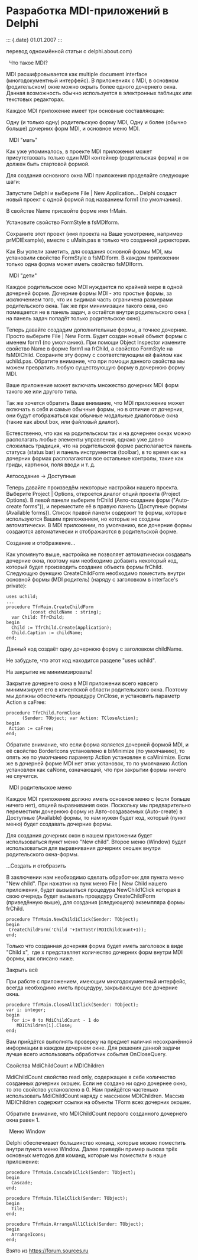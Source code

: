 Разработка MDI-приложений в Delphi
==================================

::: {.date}
01.01.2007
:::

перевод одноимённой статьи с delphi.about.com)

  Что такое MDI?

MDI расшифровывается как multiple document interface (многодокументный
интерфейс). В приложениях с MDI, в основном (родительском) окне можно
окрыть более одного дочернего окна. Данная возможность обычно
используется в электронных таблицах или текстовых редакторах.

Каждое MDI приложение имеет три основные составляющие:

Одну (и только одну) родительскую форму MDI, Одну и более (обычно
больше) дочерних форм MDI, и основное меню MDI.

  MDI \"мать\"

Как уже упоминалось, в проекте MDI приложения может присутствовать
только один MDI контейнер (родительская форма) и он должен быть
стартовой формой.

Для создания основного окна MDI приложения проделайте следующие шаги:

Запустите Delphi и выберите File \| New Application\... Delphi создаст
новый проект с одной формой под названием form1 (по умолчанию).

В свойстве Name присвойте форме имя frMain.

Установите свойство FormStyle в fsMDIform.

Сохраните этот проект (имя проекта на Ваше усмотрение, например
prMDIExample), вместе с uMain.pas в только что созданной директории.

Как Вы успели заметить, для создания основной формы MDI, мы установили
свойство FormStyle в fsMDIform. В каждом приложении только одна форма
может иметь свойство fsMDIform.

  MDI \"дети\"

Каждое родительское окно MDI нуждается по крайней мере в одной дочерней
форме. Дочерние формы MDI - это простые формы, за исключением того, что
их видимая часть ограничена размерами родительского окна. Так же при
минимизации такого окна, оно помещается не в панель задач, а остаётся
внутри родительского окна ( на панель задач попадёт только родительское
окно).

Теперь давайте создадим дополнительные формы, а точнее дочерние. Просто
выберите File \| New Form. Будет создан новый объект формы с именем
form1 (по умолчанию). При помощи Object Inspector измените свойство Name
в форме form1 на frChild, а свойство FormStyle на fsMDIChild. Сохраните
эту форму с соответствующим ей файлом как uchild.pas. Обратите внимание,
что при помощи данного свойства мы можем превратить любую существующую
форму в дочернюю форму MDI.

Ваше приложение может включать множество дочерних MDI форм такого же или
другого типа.

Так же хочется обратить Ваше внимание, что MDI приложение может включать
в себя и самые обычные формы, но в отличие от дочерних, они будут
отображаться как обычные модальные диалоговые окна (такие как about box,
или файловый диалог).

Естевственно, что как на родительском так и на дочернем окнах можно
располагать любые элементы управления, однако уже давно сложилась
традиция, что на родительской форме располагается панель статуса (status
bar) и панель инструментов (toolbar), в то время как на дочерних формах
располагаются все остальные контролы, такие как гриды, картинки, поля
вводи и т. д.

Автосодание -\> Доступные

Теперь давайте произведём некоторые настройки нашего проекта. Выберите
Project \| Options, откроется диалог опций проекта (Project Options). В
левой панели выберите frChild (Авто-создание форм (\"Auto-create
forms\")), и переместите её в правую панель (Доступные формы (Available
forms)). Список правой панели содержит те формы, которые используются
Вашим приложением, но которые не созданы автоматически. В MDI
приложении, по умолчанию, все дочерние формы создаются автоматически и
отображаются в родительской форме.

Создание и отображение\...

Как упомянуто выше, настройка не позволяет автоматически создавать
дочерние окна, поэтому нам необходимо добавить некоторый код, который
будет производить создание объекта формы frChild. Следующую функцию
CreateChildForm необходимо поместить внутри основной формы (MDI
родитель) (наряду с заголовком в interface\'s private):

    uses uchild;
    ...
    procedure TfrMain.CreateChildForm
             (const childName : string);
      var Child: TfrChild;
    begin
      Child := TfrChild.Create(Application);
      Child.Caption := childName;
    end;

Данный код создаёт одну дочернюю форму с заголовком childName.

Не забудьте, что этот код находится разделе \"uses uchild\".

На закрытие не минимизировать!

Закрытие дочернего окна в MDI приложении всего навсего минимизирует его
в клиентской области родительского окна. Поэтому мы должны обеспечить
процедуру OnClose, и установить параметр Action в caFree:

    procedure TfrChild.FormClose
          (Sender: TObject; var Action: TCloseAction);
    begin
     Action := caFree;
    end;

Обратите внимание, что если форма является дочерней формой MDI, и её
свойство BorderIcons установлено в biMinimize (по умолчанию), то опять
же по умолчанию параметр Action установлен в caMinimize. Если же в
дочерней форме MDI нет этих установок, то по умолчанию Action установлен
как caNone, означающий, что при закрытии формы ничего не случится.

  MDI родительское меню

Каждое MDI приложение должно иметь основное меню с (если больше ничего
нет), опцией выравнивания окон. Поскольку мы предварительно переместили
дочернюю форму из Авто-создаваемых (Auto-create) в Доступные (Available)
формы, то нам нужен будет код, который (пункт меню) будет создавать
дочерние формы.

Для создания дочерних окон в нашем приложении будет использоваться пункт
меню \"New child\". Второе меню (Window) будет использоваться для
выравнивания дочерних окошек внутри родительского окна-формы.

\...Создать и отобразить

В заключении нам необходимо сделать обработчик для пункта меню \"New
child\". При нажатии на пунк меню File \| New Child нашего приложения,
будет вызываться процедура NewChild1Click которая в свою очередь будет
вызывать процедуру CreateChildForm (приведённую выше), для создания
(следующего) экземпляра формы frChild.

    procedure TfrMain.NewChild1Click(Sender: TObject);
    begin
     CreateChildForm('Child '+IntToStr(MDIChildCount+1));
    end;

Только что созданная дочерняя форма будет иметь заголовок в виде \"Child
x\",  где x представляет количество дочерних форм внутри MDI формы, как
описано ниже.

Закрыть всё

При работе с приложением, имеющим многодокументный интерфейс, всегда
необходимо иметь процедуру, закрывающую все дочерние окна.

    procedure TfrMain.CloseAll1Click(Sender: TObject);
    var i: integer;
    begin
      for i:= 0 to MdiChildCount - 1 do
        MDIChildren[i].Close;
    end;

Вам прийдётся выполнять проверку на предмет наличия несохранённой
информации в каждом дочернем окне. Для решения данной задачи лучше всего
использовать обработчик события OnCloseQuery.

Свойства MdiChildCount и MDIChildren

MdiChildCount свойство read only, содержащее в себе количество созданных
дочерних окошек. Если не создано ни одно дочернее окно, то это свойство
установлено в 0. Нам прийдётся частенько использовать MdiChildCount
наряду с массивом MDIChildren. Массив MDIChildren содержит ссылки на
объекты TForm всех дочерних окошек.

Обратите внимание, что MDIChildCount первого созданного дочернего окна
равен 1.

  Меню Window

Delphi обеспечивает большинство команд, которые можно поместить внутри
пункта меню Window. Далее приведён пример вызова трёх основных методов
для команд, которые мы поместили в наше приложение:

    procedure TfrMain.Cascade1Click(Sender: TObject);
    begin
      Cascade;
    end;
     
    procedure TfrMain.Tile1Click(Sender: TObject);
    begin
      Tile;
    end;
     
    procedure TfrMain.ArrangeAll1Click(Sender: TObject);
    begin
      ArrangeIcons;
    end;

Взято из <https://forum.sources.ru>
